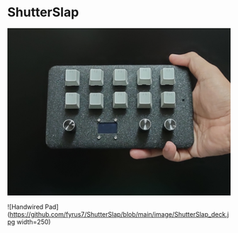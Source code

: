 # ShutterSlap

![Handwired Pad](https://github.com/fyrus7/ShutterSlap/blob/main/image/SS1.jpg)

![Handwired Pad](https://github.com/fyrus7/ShutterSlap/blob/main/image/ShutterSlap_deck.jpg width=250)
